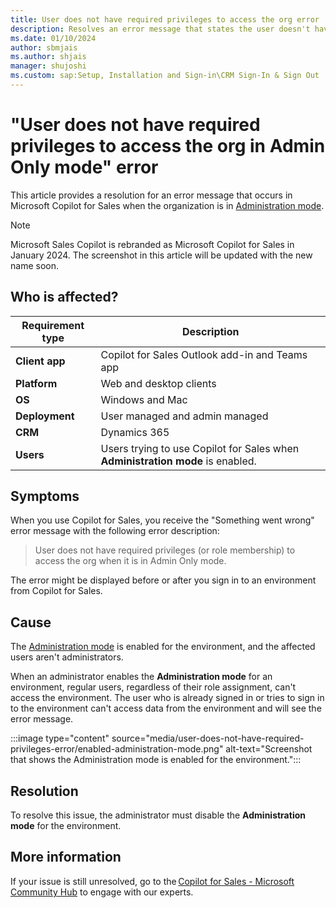 ```yaml
---
title: User does not have required privileges to access the org error
description: Resolves an error message that states the user doesn't have required privileges to access the organization when the Administration mode is enabled in Copilot for Sales.
ms.date: 01/10/2024
author: sbmjais
ms.author: shjais
manager: shujoshi
ms.custom: sap:Setup, Installation and Sign-in\CRM Sign-In & Sign Out
---
```

# "User does not have required privileges to access the org in Admin Only mode" error

This article provides a resolution for an error message that occurs in Microsoft Copilot for Sales when the organization is in [Administration mode](/power-platform/admin/admin-mode).

> [!NOTE]
> Microsoft Sales Copilot is rebranded as Microsoft Copilot for Sales in January 2024. The screenshot in this article will be updated with the new name soon.

## Who is affected?

| Requirement type |Description  |
|---------|---------|
|**Client app**     |  Copilot for Sales Outlook add-in and Teams app    |
|**Platform**     | Web and desktop clients         |
|**OS**     | Windows and Mac         |
|**Deployment**     | User managed and admin managed       |
|**CRM**     | Dynamics 365      |
|**Users**     | Users trying to use Copilot for Sales when **Administration mode** is enabled. |

## Symptoms

When you use Copilot for Sales, you receive the "Something went wrong" error message with the following error description:

> User does not have required privileges (or role membership) to access the org when it is in Admin Only mode.

The error might be displayed before or after you sign in to an environment from Copilot for Sales.

## Cause

The [Administration mode](/power-platform/admin/admin-mode) is enabled for the environment, and the affected users aren't administrators.

When an administrator enables the **Administration mode** for an environment, regular users, regardless of their role assignment, can't access the environment. The user who is already signed in or tries to sign in to the environment can't access data from the environment and will see the error message.

:::image type="content" source="media/user-does-not-have-required-privileges-error/enabled-administration-mode.png" alt-text="Screenshot that shows the Administration mode is enabled for the environment.":::

## Resolution

To resolve this issue, the administrator must disable the **Administration mode** for the environment.

## More information

If your issue is still unresolved, go to the [Copilot for Sales - Microsoft Community Hub](https://techcommunity.microsoft.com/t5/viva-sales/bd-p/VivaSales) to engage with our experts.
